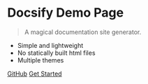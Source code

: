 
# Docsify Demo Page

> A magical documentation site generator.

- Simple and lightweight
- No statically built html files
- Multiple themes

[GitHub](https://github.com/docsifyjs/docsify/)
[Get Started](#main)